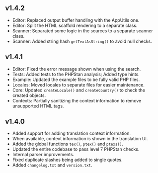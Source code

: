 ## v1.4.2
- Editor: Replaced output buffer handling with the AppUtils one.
- Editor: Split the HTML scaffold rendering to a separate class.
- Scanner: Separated some logic in the sources to a separate scanner class.
- Scanner: Added string hash `getTextAsString()` to avoid null checks.

## v1.4.1
- Editor: Fixed the error message shown when using the search.
- Tests: Added tests to the PHPStan analysis; Added type hints.
- Example: Updated the example files to be fully valid PHP files.
- Locales: Moved locales to separate files for easier maintenance.
- Core: Updated `createLocale()` and `createCountry()` to check the created objects.
- Contexts: Partially sanitizing the context information to remove unsupported HTML tags.

## v1.4.0
- Added support for adding translation context information.
- When available, context information is shown in the translation UI.
- Added the global functions `tex()`, `ptex()` and `ptexs()`.
- Updated the entire codebase to pass level 7 PHPStan checks.
- Internal parser improvements.
- Fixed duplicate slashes being added to single quotes.
- Added `changelog.txt` and `version.txt`.
